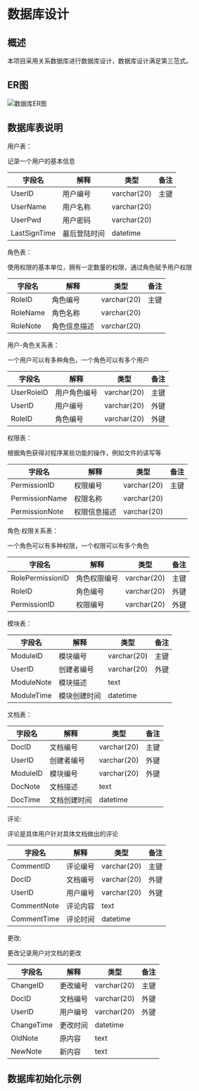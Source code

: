 # 数据库设计

## 概述

本项目采用关系数据库进行数据库设计，数据库设计满足第三范式。



## ER图

![数据库ER图](https://gitee.com/freemansonary/markdown-pic-bed/raw/master/Typora/20210529222745.png)



## 数据库表说明

用户表：

记录一个用户的基本信息

| 字段名       | 解释         | 类型        | 备注 |
| ------------ | ------------ | ----------- | ---- |
| UserID       | 用户编号     | varchar(20) | 主键 |
| UserName     | 用户名称     | varchar(20) |      |
| UserPwd      | 用户密码     | varchar(20) |      |
| LastSignTime | 最后登陆时间 | datetime    |      |

角色表：

使用权限的基本单位，拥有一定数量的权限，通过角色赋予用户权限

| 字段名   | 解释         | 类型        | 备注 |
| -------- | ------------ | ----------- | ---- |
| RoleID   | 角色编号     | varchar(20) | 主键 |
| RoleName | 角色名称     | varchar(20) |      |
| RoleNote | 角色信息描述 | varchar(20) |      |

用户-角色关系表：

一个用户可以有多种角色，一个角色可以有多个用户

| 字段名     | 解释         | 类型        | 备注 |
| ---------- | ------------ | ----------- | ---- |
| UserRoleID | 用户角色编号 | varchar(20) | 主键 |
| UserID     | 用户编号     | varchar(20) | 外键 |
| RoleID     | 角色编号     | varchar(20) | 外键 |

权限表：

根据角色获得对程序某些功能的操作，例如文件的读写等

| 字段名         | 解释         | 类型        | 备注 |
| -------------- | ------------ | ----------- | ---- |
| PermissionID   | 权限编号     | varchar(20) | 主键 |
| PermissionName | 权限名称     | varchar(20) |      |
| PermissionNote | 权限信息描述 | varchar(20) |      |

角色·权限关系表：

一个角色可以有多种权限，一个权限可以有多个角色

| 字段名           | 解释         | 类型        | 备注 |
| ---------------- | ------------ | ----------- | ---- |
| RolePermissionID | 角色权限编号 | varchar(20) | 主键 |
| RoleID           | 角色编号     | varchar(20) | 外键 |
| PermissionID     | 权限编号     | varchar(20) | 外键 |

模块表：

| 字段名     | 解释         | 类型        | 备注 |
| ---------- | ------------ | ----------- | ---- |
| ModuleID   | 模块编号     | varchar(20) | 主键 |
| UserID     | 创建者编号   | varchar(20) | 外键 |
| ModuleNote | 模块描述     | text        |      |
| ModuleTime | 模块创建时间 | datetime    |      |

文档表：

| 字段名   | 解释         | 类型        | 备注 |
| -------- | ------------ | ----------- | ---- |
| DocID    | 文档编号     | varchar(20) | 主键 |
| UserID   | 创建者编号   | varchar(20) | 外键 |
| ModuleID | 模块编号     | varchar(20) | 外键 |
| DocNote  | 文档描述     | text        |      |
| DocTime  | 文档创建时间 | datetime    |      |

评论:

评论是具体用户针对具体文档做出的评论

| 字段名      | 解释     | 类型        | 备注 |
| ----------- | -------- | ----------- | ---- |
| CommentID   | 评论编号 | varchar(20) | 主键 |
| DocID       | 文档编号 | varchar(20) | 外键 |
| UserID      | 用户编号 | varchar(20) | 外键 |
| CommentNote | 评论内容 | text        |      |
| CommentTime | 评论时间 | datetime    |      |

更改:

更改记录用户对文档的更改

| 字段名     | 解释     | 类型        | 备注 |
| ---------- | -------- | ----------- | ---- |
| ChangeID   | 更改编号 | varchar(20) | 主键 |
| DocID      | 文档编号 | varchar(20) | 外键 |
| UserID     | 用户编号 | varchar(20) | 外键 |
| ChangeTime | 更改时间 | datetime    |      |
| OldNote    | 原内容   | text        |      |
| NewNote    | 新内容   | text        |      |



## 数据库初始化示例


